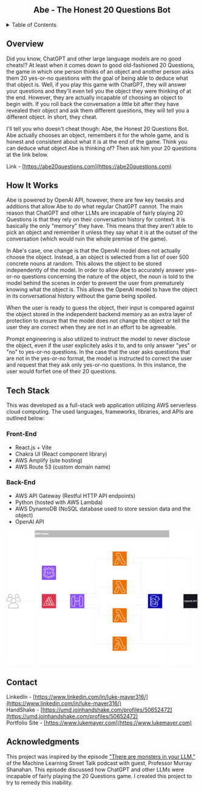 <div align="center">
<h2> Abe - The Honest 20 Questions Bot </h2>
</div>

<!-- TABLE OF CONTENTS -->
<details>
  <summary>Table of Contents</summary>
  <ol>
    <li>
      <a href="#overview">Overview</a>
    </li>
    <li>
      <a href="#how-it-works">How It Works</a>
    </li>
    <li>
      <a href="#tech-stack">Tech Stack</a>
      <ul>
        <li><a href="#front-end">Front-End</a></li>
        <li><a href="#backend">Backend</a></li>
      </ul>
    </li>
    <li><a href="#contact">Contact</a></li>
    <li><a href="#acknowledgments">Acknowledgments</a></li>
  </ol>
</details>

## Overview

Did you know, ChatGPT and other large language models are no good cheats!? At least when it comes
down to good old-fashioned 20 Questions, the game in which one person thinks of an object and another
person asks them 20 yes-or-no questions with the goal of being able to deduce what that object is. Well,
if you play this game with ChatGPT, they will answer your questions and they'll even tell you the object
they were thinking of at the end. However, they are actually incapable of choosing an object to begin with.
If you roll back the conversation a little bit after they have revealed their object and ask them different questions, they will tell you a different object. In short, they cheat.

I'll tell you who doesn't cheat though: Abe, the Honest 20 Questions Bot. Abe actually chooses an object,
remembers it for the whole game, and is honest and consistent about what it is at the end of the game. Think
you can deduce what object Abe is thinking of? Then ask him your 20 questions at the link below.

Link - [https://abe20questions.com](https://abe20questions.com)

## How It Works

Abe is powered by OpenAI API, however, there are few key tweaks and additions that allow Abe to do what regular ChatGPT cannot. The main reason that ChatGPT and other LLMs are incapable of fairly playing 20 Questions is that they rely on their conversation history for context. It is basically the only "memory" they have. This means that they aren't able to pick an object and remember it unless they say what it is at the outset of the conversation (which would ruin the whole premise of the game).

In Abe's case, one change is that the OpenAI model does not actually choose the object. Instead, a
an object is selected from a list of over 500 concrete nouns at random. This allows the object
to be stored independently of the model. In order to allow Abe to accurately answer yes-or-no
questions concerning the nature of the object, the noun is told to the model behind the scenes in
order to prevent the user from prematurely knowing what the object is. This allows the OpenAI model
to have the object in its conversational history without the game being spoiled.

When the user is ready to guess the object, their input is compared against the object stored
in the independent backend memory as an extra layer of protection to ensure that the model does
not change the object or tell the user they are correct when they are not in an effort to be
agreeable.

Prompt engineering is also utilized to instruct the model to never disclose the object, even if the user explicitely asks it to, and to only answer "yes" or "no" to yes-or-no questions. In the case that the user asks questions that are not in the yes-or-no format, the model is instructed to
correct the user and request that they ask only yes-or-no questions. In this instance, the user would forfiet one of their 20 questions.

## Tech Stack

This was developed as a full-stack web application utilizing AWS serverless cloud computing. The used languages, frameworks, libraries, and APIs are outlined below:

### Front-End

- React.js + Vite
- Chakra UI (React component library)
- AWS Amplify (site hosting)
- AWS Route 53 (custom domain name)

### Back-End

- AWS API Gateway (Restful HTTP API endpoints)
- Python (hosted with AWS Lambda)
- AWS DynamoDB (NoSQL database used to store session data and the object)
- OpenAI API

![](/diagrams/abe-20-questions-diagram-transparent.drawio.png)

## Contact

LinkedIn - [https://www.linkedin.com/in/luke-mayer316/](https://www.linkedin.com/in/luke-mayer316/)  
HandShake - [https://umd.joinhandshake.com/profiles/50652472](https://umd.joinhandshake.com/profiles/50652472)  
Portfolio Site - [https://www.lukemayer.com](https://www.lukemayer.com)

## Acknowledgments

This project was inspired by the episode ["There are monsters in your LLM."](https://youtu.be/ztNdagyT8po?si=fHDZF8ycAWKt5xG1&t=666) of the Machine Learning Street Talk podcast with guest, Professor Murray Shanahan. This episode discussed how ChatGPT and other LLMs were incapable of fairly playing the 20 Questions game. I created this project to try to remedy this inability.
